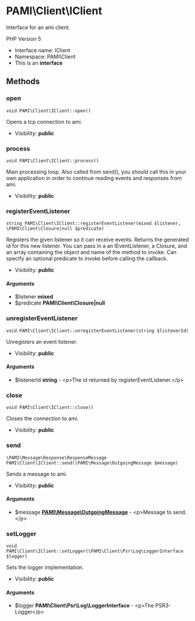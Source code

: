 PAMI\Client\IClient
===============

Interface for an ami client.

PHP Version 5


* Interface name: IClient
* Namespace: PAMI\Client
* This is an **interface**






Methods
-------


### open

    void PAMI\Client\IClient::open()

Opens a tcp connection to ami.



* Visibility: **public**




### process

    void PAMI\Client\IClient::process()

Main processing loop. Also called from send(), you should call this in
your own application in order to continue reading events and responses
from ami.



* Visibility: **public**




### registerEventListener

    string PAMI\Client\IClient::registerEventListener(mixed $listener, \PAMI\Client\Closure|null $predicate)

Registers the given listener so it can receive events. Returns the generated
id for this new listener. You can pass in a an IEventListener, a Closure,
and an array containing the object and name of the method to invoke. Can specify
an optional predicate to invoke before calling the callback.



* Visibility: **public**


#### Arguments
* $listener **mixed**
* $predicate **PAMI\Client\Closure|null**



### unregisterEventListener

    void PAMI\Client\IClient::unregisterEventListener(string $listenerId)

Unregisters an event listener.



* Visibility: **public**


#### Arguments
* $listenerId **string** - &lt;p&gt;The id returned by registerEventListener.&lt;/p&gt;



### close

    void PAMI\Client\IClient::close()

Closes the connection to ami.



* Visibility: **public**




### send

    \PAMI\Message\Response\ResponseMessage PAMI\Client\IClient::send(\PAMI\Message\OutgoingMessage $message)

Sends a message to ami.



* Visibility: **public**


#### Arguments
* $message **[PAMI\Message\OutgoingMessage](PAMI-Message-OutgoingMessage.md)** - &lt;p&gt;Message to send.&lt;/p&gt;



### setLogger

    void PAMI\Client\IClient::setLogger(\PAMI\Client\Psr\Log\LoggerInterface $logger)

Sets the logger implementation.



* Visibility: **public**


#### Arguments
* $logger **PAMI\Client\Psr\Log\LoggerInterface** - &lt;p&gt;The PSR3-Logger&lt;/p&gt;


